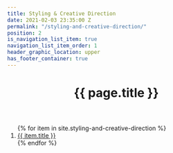 ```yaml
---
title: Styling & Creative Direction
date: 2021-02-03 23:35:00 Z
permalink: "/styling-and-creative-direction/"
position: 2
is_navigation_list_item: true
navigation_list_item_order: 1
header_graphic_location: upper
has_footer_container: true
---
```

<header class="content_container-page_header">
	<h1>{{ page.title }}</h1>
</header>
<ol class="content_container-project_list_wrapper-client_list_wrapper">
	{% for item in site.styling-and-creative-direction %}
		<li class="project_list_wrapper-project_list_item-client_list_item --text_align_center">
			<a class="--color_black --font_size_universal_answer_single" href="{{ item.url }}">
				{{ item.title }}
			</a>
		</li>
	{% endfor %}
</ol>
